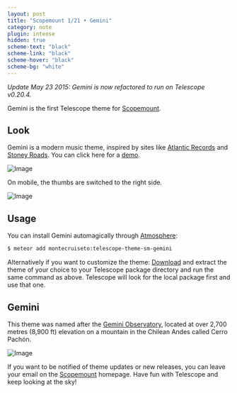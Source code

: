 ```yaml
---
layout: post
title: "Scopemount 1/21 • Gemini"
category: note
plugin: intense
hidden: true
scheme-text: "black"
scheme-link: "black"
scheme-hover: "black"
scheme-bg: "white"
---
```


*Update May 23 2015: Gemini is now refactored to run on Telescope v0.20.4.*

Gemini is the first Telescope theme for [Scopemount](http://scopemount.startrack.io/).

## Look

Gemini is a modern music theme, inspired by sites like [Atlantic Records](http://www.atlanticrecords.com/) and [Stoney Roads](http://stoneyroads.com/). You can click here for a [demo](http://sm-gemini.meteor.com/).

<p>
  <img src="/assets/img/Gemini.png" class="nointense" alt="Image">
</p>

On mobile, the thumbs are switched to the right side.

<p>
  <img src="/assets/img/Gemini2.png" class="nointense img-centered" alt="Image">
</p>

## Usage

You can install Gemini automagically through [Atmosphere](https://atmospherejs.com/montecruiseto/telescope-theme-sm-gemini):

```bash
$ meteor add montecruiseto:telescope-theme-sm-gemini
```

Alternatively if you want to customize the theme: [Download](https://github.com/montecruiseto/scopemount) and extract the theme of your choice to your Telescope package directory and run the same command as above. Telescope will look for the local package first and use that one.

## Gemini

This theme was named after the [Gemini Observatory](http://en.wikipedia.org/wiki/Gemini_Observatory), located at over 2,700 metres (8,900 ft) elevation on a mountain in the Chilean Andes called Cerro Pachón.

<p>
  <img src="/assets/img/GeminiT.jpg" class="nointense" alt="Image">
</p>

If you want to be notified of theme updates or new releases, you can leave your email on the [Scopemount](http://scopemount.startrack.io/) homepage. Have fun with Telescope and keep looking at the sky!
